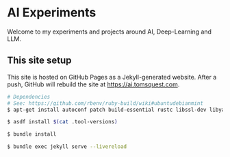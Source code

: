 # AI Experiments

Welcome to my experiments and projects around AI, Deep-Learning and LLM.

## This site setup

This site is hosted on GitHub Pages as a Jekyll-generated website.
After a push, GitHub will rebuild the site at https://ai.tomsquest.com.

```bash
# Dependencies
# See: https://github.com/rbenv/ruby-build/wiki#ubuntudebianmint
$ apt-get install autoconf patch build-essential rustc libssl-dev libyaml-dev libreadline6-dev zlib1g-dev libgmp-dev libncurses5-dev libffi-dev libgdbm6 libgdbm-dev libdb-dev uuid-dev

$ asdf install $(cat .tool-versions)

$ bundle install

$ bundle exec jekyll serve --livereload
```